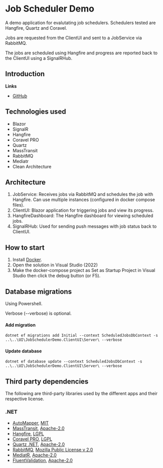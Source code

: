 # Job Scheduler Demo

A demo application for evalutating job schedulers. Schedulers tested are Hangfire, Quartz and Coravel.

Jobs are requested from the ClientUI and sent to a JobService via RabbitMQ. 

The jobs are scheduled using Hangfire and progress are reported back to the ClientUI using a SignalRHub.

## Introduction

**Links**
- [GitHub](https://github.com/migaweb/JobSchedulerDemo)

## Technologies used
- Blazor
- SignalR
- Hangfire
- Coravel PRO
- Quartz
- MassTransit
- RabbitMQ
- Mediatr
- Clean Architecture

## Architecture
1. JobService: Receives jobs via RabbitMQ and schedules the job with Hangfire. Can use multiple instances (configured in docker compose files).
2. ClientUI: Blazor application for triggering jobs and view its progress.
3. HangfireDashboard: The Hangfire dashboard for viewing scheduled jobs.
4. SignalRHub: Used for sending push messages with job status back to ClientUI.

## How to start
1. Install [Docker](https://www.docker.com/).
2. Open the solution in Visual Studio (2022)
3. Make the docker-compose project as Set as Startup Project in Visual Studio then click the debug button (or F5).

## Database migrations
Using Powershell.

Verbose (--verbose) is optional.

#### Add migration
```
dotnet ef migrations add Initial --context ScheduledJobsDbContext -s ..\..\UI\JobSchedulerDemo.ClientUI\Server\ --verbose
```

#### Update database
```
dotnet ef database update --context ScheduledJobsDbContext -s ..\..\UI\JobSchedulerDemo.ClientUI\Server\ --verbose
```

## Third party dependencies
The following are third-party libraries used by the different apps and their respective license.
### .NET
- [AutoMapper](https://automapper.org/), [MIT](https://mit-license.org/)
- [MassTransit](https://masstransit-project.com/), [Apache-2.0](https://licenses.nuget.org/Apache-2.0)
- [Hangfire](https://www.hangfire.io/), [LGPL](https://raw.githubusercontent.com/HangfireIO/Hangfire/master/LICENSE.md)
- [Coravel PRO](https://www.pro.coravel.net/), [LGPL](https://www.pro.coravel.net/pricing)
- [Quartz .NET](https://www.quartz-scheduler.net/), [Apache-2.0](https://licenses.nuget.org/Apache-2.0)
- [RabbitMQ](https://www.rabbitmq.com/), [Mozilla Public License v 2.0](https://www.rabbitmq.com/mpl.html)
- [MediatR](https://github.com/jbogard/MediatR), [Apache-2.0](https://licenses.nuget.org/Apache-2.0)
- [FluentValidation](https://fluentvalidation.net/), [Apache-2.0](https://licenses.nuget.org/Apache-2.0)
